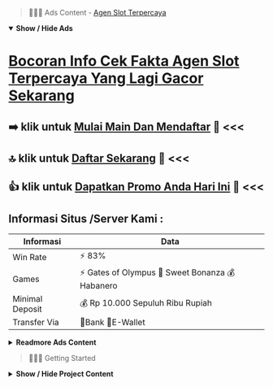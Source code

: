 > :red_circle::red_circle::red_circle: Ads Content - [Agen Slot Terpercaya](https://atom.io/packages/agen-slot-terpercaya)

<details open><summary><b>Show / Hide Ads</b></summary>

# [Bocoran Info Cek Fakta Agen Slot Terpercaya Yang Lagi Gacor Sekarang](https://atom.io/packages/agen-slot-terpercaya)
## :arrow_right: klik untuk [Mulai Main Dan Mendaftar](https://agentotoplay.net/) :cake: <<< 
## :top: klik untuk [Daftar Sekarang](https://agentotoplay.net/) :star2: <<< 
## :thumbsup: klik untuk [Dapatkan Promo Anda Hari Ini](https://agentotoplay.net/promo/) :100: <<< 

## Informasi Situs /Server Kami : 

| Informasi  | Data |
| ------------- | ------------- |
| Win Rate  | ⚡ 83% |
| Games  | ⚡ Gates of Olympus 🔱 Sweet Bonanza 💰 Habanero |
| Minimal Deposit  | 💰 Rp 10.000 Sepuluh Ribu Rupiah |
| Transfer Via  | 🏅Bank 🏅E-Wallet |

<details><summary><b>Readmore Ads Content</b></summary>

## Table Of Content
- [Kunci Main Situs Slot Gacor 2022](#situs-slot-gacor-2022)
- [Winrate Tinggi Agen Toto Play](#agen-toto-play)
- [Link Download Agen Toto Play](#agen-toto-play)
- [Cara Main Gacor Situs Slot Gacor 2022](#situs-slot-gacor-2022)
- [Bo Bocor Toto Slot4d](#toto-slot4d)

## Situs Slot Gacor 2022
Slot deposit dana siapkan layanan konsumen setia yang mampu kamu kontak terlalu menu livechat ataupun whatsapp. Servis customer care livechat setia ini berpikir 24 jam non-stop setiap hari, dengan demikian Anggota sanggup kontak kami bila pun sesuai setara kebutuhan. Maka dari itu, tak perlu sangsi agar mengontak layanan konsumen setia bilamana pun anda perlukan. Soalnya layanan konsumen kita yang simpatik serta professional langsung hendak menyediakan dana agar bereskan seluruh permasalahan yang saudara dapatkan.

## Agen Toto Play
Mempertimbangkan Nilai Balik Modal, Secara keseluruhan di satu buah provider game alias provider lain niscaya hendak menyampaikan nilai return on investment. Terlepas dari kenyataan bahwa setiap mainan mempunyai standar terbaru agar penempatan taruhan lagi strategi. Harus tersedia tenggang agar bermain sama peluang pengembalian investasi yang kian ekspres pula bertambah mudah.
## Agen Toto Play
Layanan unggul yang kami berikan untuk para member ataupun Anggota serta sangatlah banyak. Salah suatu dalam antaranya kita tawarkan layanan support selama 24 jam nonstop. Layanan ini dibutuhkan akibat para bettor untuk terus sanggup meraih jawaban atas pertanyaan yang diajukan. Apabila kamu punya pertanyaan maupun pun agak memiliki pertanyaan yang palar diselesaikan semacam lupa password serta lainnya sebagainya, anda mampu hubungi kita sangat layanan contact. Kami sajikan kamu beberapa saringan layanan kotak yang ada berangkat dari WhatsApp, messenger, sms, telegram beserta banyak pula kontak lainnya. Lalu dekat samping itu lumayan tersedia sanggup memanfaatkan beraneka ragam fasilitas yang saudara berikan. Ini kita tawarkan Saudara kesenangan jalan masuk selama 24 jam non-stop sama customer service yang buka pula tersedia melayani bilamana saja. Dengan responsif beserta ramah, para customer service kami menurut profesional memenuhi belaka pertanyaan yang diajukan bagi para bettor ataupun menyelesaikan soal yang dihadapi akibat para member.

## Situs Slot Gacor 2022
Slot Online JokerGaming Dikenal laksana Joker Gaming alias Joker 123 adalah mainan mesin slot gacor yang terpopuler tahun 2022 dekat Indonesia. Joker123 didefinisikan sebagai salah tunggal pertunjukan yang bergantung pada kemujuran paling terkenal dekat Asia Tenggara lagi sedang sangat diminati untuk para Anggota online. Joker123 dikenal memberikan ketangkasan gampang menjelang member alhasil akan terkadang bermain bersama pula mempunyai slot gacor jackpot terbesar akan bisa didapatkan game apa sekadar dari provider suatu ini. Joker123 gampang dimenangkan beserta cocok untuk pemula yang sangat suka mengetes peruntungan kini juga.
## Toto Slot4d
Memiliki Nomor Ponsel Yang Aktif, Selanjutnya yaitu ada prasyarat yang lainnya wajar lumayan anda punyai. Anda mesti mempunyai angka HP yang aktif. Nomor HP dekat sini mampu didaftarkan kedepan serta kesempatan dekat daftarkan dapat terjalin sama account memiliki anda. Mengerjakan prosedur registrasi waktu situs slot online ini pakai menyampaikan bagian HP maksudnya adalah biar klarifikasi Kamu sukses dijalankan bagi faksi agen. karena itu jadi metode anda dapat selekasnya dijalankan jika saudara sudah kepunyaan bilangan HP aktif maka betul.

</details>

</details>

> :red_circle::red_circle::red_circle: Getting Started

<details><summary><b>Show / Hide Project Content</b></summary>

#  Project Name / Title : 
ATPEngine Project #95
##  Getting Started : 
These instructions will get you a copy of the project up and running on your local machine for development and testing purposes. See deployment for notes on how to deploy the project on a live system.

##  Installation for ATPEngine Project #95 : 
A step by step guide that will tell you how to get the development environment up and running.
<ul><li>How to install #1</li><li>How to install #2</li><li>How to install #3</li><li>How to install #4</li><li>How to install #5</li><li>How to install #6</li></ul>

##  Usage : 
A few examples of useful commands and/or tasks.
<ul><li>Usage #1</li><li>Usage  #2</li><li>Usage  #3</li><li>Usage #4</li><li>Usage  #5</li><li>Usage  #6</li></ul>

##  Ads Links : 
Get To Know about our other ads.


[Joker123 Slot Uang Dana](https://atom.io/packages/joker123-slot)

[Toto Slot 4d Uang Asli Terpercaya](https://atom.io/packages/toto-slot-4d)

[Slot Demo Gacor Nusantara](https://atom.io/packages/slot-demo-gacor)

[Apk Open Slot Yang Lagi Gacor Sekarang](https://atom.io/packages/apk-open-slot)

[Demo Slot Bonanza Layanan 24jam](https://atom.io/packages/demo-slot-bonanza)

[Demo Slot Olimpus Penghasil Uang Tanpa Deposit](https://atom.io/packages/demo-slot-olimpus)

[Demo Slot Joker Langsung Dapat Bonus Tanpa Deposit](https://atom.io/packages/demo-slot-joker)

[Slot Demo Pg Bisa Kirim Chip](https://atom.io/packages/slot-demo-pg)

[Pramatic Slot Terlengkap Nih](https://atom.io/packages/pramatic-slot)

[Togel Hari Ini No 1 Indonesia](https://atom.io/packages/togel-hari-ini)

[Sobat Jp Slot Penghasil Uang Langsung Ke Rekening 2022](https://atom.io/packages/sobat-jp-slot)

[Pola Slot Olympus Gacor Hari Ini](https://atom.io/packages/pola-slot-olympus)

##  Additional Project That Can Be Usefull : 
Get To Know about our other projects.


[ATPEngine Project #70](https://atom.io/packages/atpengine-project-70)

[ATPEngine Project #14](https://atom.io/packages/atpengine-project-14)

[ATPEngine Project #79](https://atom.io/packages/atpengine-project-79)

[ATPEngine Project #96](https://atom.io/packages/atpengine-project-96)

[ATPEngine Project #4](https://atom.io/packages/atpengine-project-4)

[ATPEngine Project #8](https://atom.io/packages/atpengine-project-8)

[ATPEngine Project #91](https://atom.io/packages/atpengine-project-91)

##  Master Project : 
Incase you want to know more about our master project, please visit [ATPEngine Home Project](https://atom.io/packages/atpengine-home-project)

</details>
